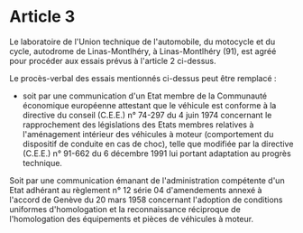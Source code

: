 # Article 3

Le laboratoire de l'Union technique de l'automobile, du motocycle et du cycle, autodrome de Linas-Montlhéry, à Linas-Montlhéry (91), est agréé pour procéder aux essais prévus à l'article 2 ci-dessus.

Le procès-verbal des essais mentionnés ci-dessus peut être remplacé :

- soit par une communication d'un Etat membre de la Communauté économique européenne attestant que le véhicule est conforme à la directive du conseil (C.E.E.) n° 74-297 du 4 juin 1974 concernant le rapprochement des législations des Etats membres relatives à l'aménagement intérieur des véhicules à moteur (comportement du dispositif de conduite en cas de choc), telle que modifiée par la directive (C.E.E.) n° 91-662 du 6 décembre 1991 lui portant adaptation au progrès technique.

Soit par une communication émanant de l'administration compétente d'un Etat adhérant au règlement n° 12 série 04 d'amendements annexé à l'accord de Genève du 20 mars 1958 concernant l'adoption de conditions uniformes d'homologation et la reconnaissance réciproque de l'homologation des équipements et pièces de véhicules à moteur.

